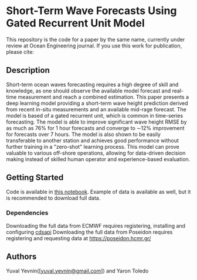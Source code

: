 # Short-Term Wave Forecasts Using Gated Recurrent Unit Model

This repository is the code for a paper by the same name, currently under review at Ocean Engineering journal. 
If you use this work for publication, please cite:


## Description

Short-term ocean waves forecasting requires a high degree of skill and knowledge, as one should observe the available model forecast and real-time measurement and reach a combined estimation. This paper presents a deep learning model providing a short-term wave height prediction derived from recent in-situ measurements and an available mid-rage forecast. The model is based of a gated recurrent unit, which is common in time-series forecasting. The model is able to improve significant wave height RMSE by as much as 76\% for 1 hour forecasts and converge to $\sim$12\% improvement for forecasts over 7 hours. The model is also shown to be easily transferable to another station and achieves good performance without further training in a "zero-shot" learning process. This model can prove valuable to various off-shore operations, allowing for data-driven decision making instead of skilled human operator and experience-based evaluation.

## Getting Started

Code is available in [this notebook](https://github.com/yuvalyevnin/GRU_buoy/blob/master/Final.ipynb). Example of data is available as well, but it is recommended to download full data.

### Dependencies

Downloading the full data from ECMWF requires registering, installing and configuring [cdsapi](https://cds.climate.copernicus.eu/api-how-to)
Downloading the full data from Poseidon requires registering and requesting data at https://poseidon.hcmr.gr/

## Authors

Yuval Yevnin([yuval.yevnin@gmail.com]) and Yaron Toledo
